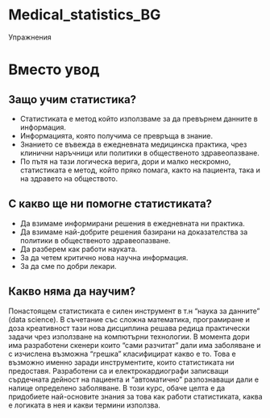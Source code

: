 # Medical_statistics_BG
Упражнения

# Вместо увод

## Защо учим статистика?

-   Статистиката е метод който използваме за да превърнем данните в
    информация.
-   Информацията, която получима се превръща в знание.
-   Знанието се въвежда в ежедневната медицинска практика, чрез клинични
    наръчници или политики в общественото здравеопазване.
-   По пътя на тази логическа верига, дори и малко нескромно,
    статистиката е метод, който пряко помага, както на пациента, така и
    на здравето на обществото.

## С какво ще ни помогне статистиката?

-   Да взимаме информирани решения в ежедневната ни практика.
-   Да взимаме най-добрите решения базирани на доказателства за политики
    в общественото здравеопазване.
-   Да разберем как работи науката.
-   За да четем критично нова научна информация.
-   За да сме по добри лекари.

## Какво няма да научим?

Понастоящем статистиката е силен инструмент в т.н “наука за данните”
(data science). В съчетание със сложна математика, програмиране и доза
креативност тази нова дисциплина решава редица практически задачи чрез
използване на компютърни технологии. В момента дори има разработени
скенери които “сами разчитат” дали има заболяване и с изчислена възможна
“грешка” класифицират какво е то. Това е възможно именно заради
инструментите, които статистиката ни предоставя. Разработени са и
електрокардиографи записващи сърдечната дейност на пациента и
“автоматично” разпознаващи дали е налице определено заболяване. В този
курс, обаче целта е да придобиете най-основите знания за това как работи
статистиката, каква е логиката в нея и какви термини използва.
